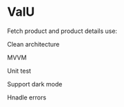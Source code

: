 # ValU
Fetch product and product details
use: 

Clean architecture 

MVVM

Unit test

Support dark mode

Hnadle errors

